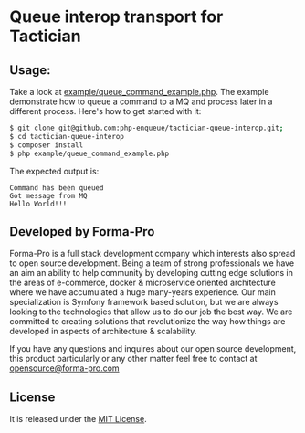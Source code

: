 # Queue interop transport for Tactician  

## Usage:

Take a look at [example/queue_command_example.php](example/queue_command_example.php). 
The example demonstrate how to queue a command to a MQ and process later in a different process.
Here's how to get started with it:
 
```bash
$ git clone git@github.com:php-enqueue/tactician-queue-interop.git;
$ cd tactician-queue-interop
$ composer install 
$ php example/queue_command_example.php 
```

The expected output is:

``` 
Command has been queued
Got message from MQ
Hello World!!!

```

## Developed by Forma-Pro

Forma-Pro is a full stack development company which interests also spread to open source development. 
Being a team of strong professionals we have an aim an ability to help community by developing cutting edge solutions in the areas of e-commerce, docker & microservice oriented architecture where we have accumulated a huge many-years experience. 
Our main specialization is Symfony framework based solution, but we are always looking to the technologies that allow us to do our job the best way. We are committed to creating solutions that revolutionize the way how things are developed in aspects of architecture & scalability.

If you have any questions and inquires about our open source development, this product particularly or any other matter feel free to contact at opensource@forma-pro.com

## License

It is released under the [MIT License](LICENSE).
